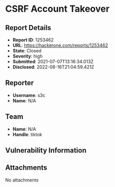 # CSRF Account Takeover

## Report Details
- **Report ID**: 1253462
- **URL**: https://hackerone.com/reports/1253462
- **State**: Closed
- **Severity**: high
- **Submitted**: 2021-07-07T13:16:34.013Z
- **Disclosed**: 2022-08-16T21:04:59.421Z

## Reporter
- **Username**: s3c
- **Name**: N/A

## Team
- **Name**: N/A
- **Handle**: tiktok

## Vulnerability Information


## Attachments
No attachments
